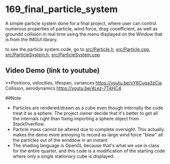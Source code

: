 # 169_final_particle_system

A simple particle system done for a final project, where user can control numerous properties of particle, wind force, drag cooefficient, as well as groundd collision in real time using the menu displayed on the Window that is from the IMGUI library.

to see the particle system code, go to [src/Particle.h](src/Particle.h), [src/Particle.cpp](src/Particle.cpp), [src/ParticleSystem.h](src/ParticleSystem.h), [src/ParticleSystem.cpp](src/ParticleSystem.cpp)

## Video Demo (link to youtube)
**Positions, velocities, lifespan, variances
<https://youtu.be/vY6Cuga3zCw>
Collision, aerodynamics
<https://youtu.be/4Lez-7T4HC4>



##Note
- Particles are rendered/drawn as a cube even though internally the code treat it as a sphere. The project owner decide that it's better to get all the internals right than fixing importing a sphere object from StackOverflow.
- Particle mass cannot be altered due to complete oversight. This actually makes the demo more annoying to record as large wind force "blew" all the particles out of the winddow in an instant.
- The shading language is OpenGL because that's what we use in class for the entire quarter, and this code is a modification of the starting code where only a single stationary cube is displayed.


